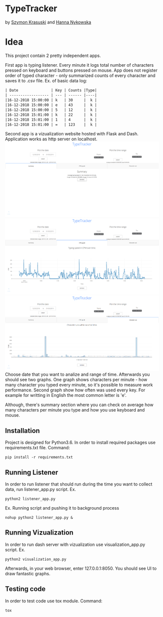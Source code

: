 # TypeTracker
by [Szymon Krasuski](https://github.com/Dysproz) and [Hanna Nykowska](https://github.com/hannyk)

# Idea
This project contain 2 pretty independent apps.

First app is typing listener. Every minute it logs total number of characters pressed on keyboard and buttons pressed on mouse.
App does not register order of typed character - only summarized counts of every character and saves it to .csv file.
Ex. of basic data log:
```
| Date               | Key | Counts |Type|
| ------------------ | --- | ------ |----|
|16-12-2018 15:00:00 | k   | 30     |  k |
|16-12-2018 15:00:00 | e   | 43     |  k |
|16-12-2018 15:00:00 | 5   | 12     |  k |
|16-12-2018 15:01:00 | k   | 22     |  k |
|16-12-2018 15:01:00 | 1   | 4      |  k |
|16-12-2018 15:01:00 | =   | 123    |  k |
```

Second app is a vizualization website hosted with Flask and Dash.
Application works as http server on localhost.
![GUI](https://github.com/Dysproz/TypeTracker/blob/master/images/gui_summary.png)
![GUI](https://github.com/Dysproz/TypeTracker/blob/master/images/gui_cpm.png)
![GUI](https://github.com/Dysproz/TypeTracker/blob/master/images/gui_character_use.png)
Choose date that you want to analize and range of time.
Afterwards you should see two graphs.
One graph shows characters per minute - how many character you typed every minute, so it's possible to measure work performance.
Second graph show how often was used every key. For example for writting in English the most common letter is 'e'.

Although, there's summary section where you can check on average how many characters per minute you type and how you use keyboard and mouse.


## Installation
Project is designed for Python3.6.
In order to install required packages use requirements.txt file.
Command:
```
pip install -r requirements.txt
```

## Running Listener
In order to run listener that should run during the time you want to collect data,
run listener_app.py script.
Ex.
```
python2 listener_app.py
```
Ex. Running script and pushing it to background process
```
nohup python2 listener_app.py &
```
## Running Vizualization
In order to run dash server with vizualization use
visualization_app.py script.
Ex.
```
python2 visualization_app.py
```
Afterwards, in your web browser, enter 127.0.0.1:8050.
You should see UI to draw fantastic graphs.

## Testing code
In order to test code use tox module.
Command:
```
tox
```
